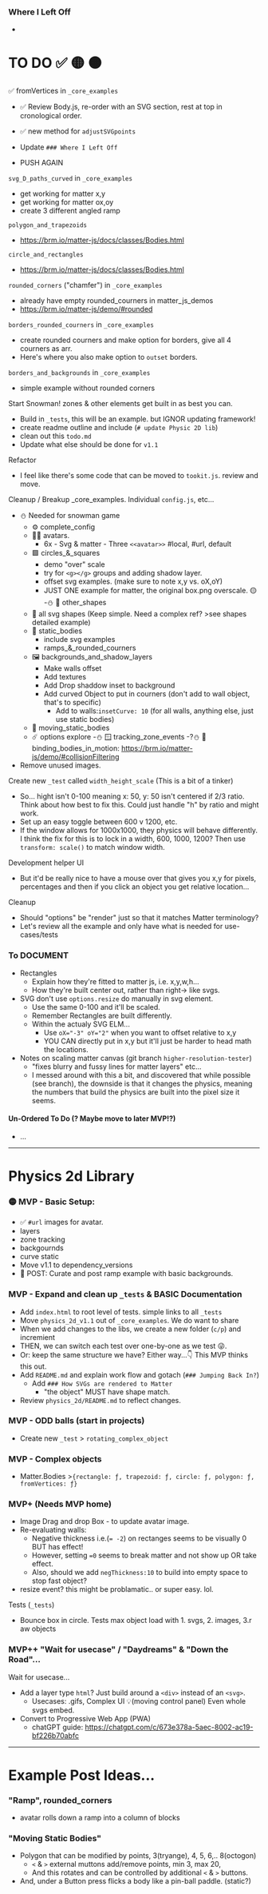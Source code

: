 ### Where I Left Off
-

# TO DO ✅ 🟡 🟠
✅ fromVertices in `_core_examples`
- ✅ Review Body.js, re-order with an SVG section, rest at top in cronological order.
- ✅ new method for `adjustSVGpoints`

- Update `### Where I Left Off` 
- PUSH AGAIN 

`svg_D_paths_curved` in `_core_examples`
- get working for matter x,y
- get working for matter ox,oy
- create 3 different angled ramp

`polygon_and_trapezoids`
- https://brm.io/matter-js/docs/classes/Bodies.html

`circle_and_rectangles`
- https://brm.io/matter-js/docs/classes/Bodies.html

`rounded_corners` ("chamfer") in `_core_examples` 
- already have empty rounded_courners in matter_js_demos
- https://brm.io/matter-js/demo/#rounded

`borders_rounded_courners` in `_core_examples`
- create rounded courners and make option for borders, give all 4 courners as arr.
- Here's where you also make option to `outset` borders.

`borders_and_backgrounds` in `_core_examples`
- simple example without rounded corners

Start Snowman! zones & other elements get built in as best you can. 
- Build in `_tests`, this will be an example. but IGNOR updating framework!
- create readme outline and include (`# update Physic 2D lib`)
- clean out this `todo.md`
- Update what else should be done for `v1.1`

Refactor
- I feel like there's some code that can be moved to `tookit.js`. review and move.

Cleanup / Breakup _core_examples. Individual `config.js`, etc... 
- ⛄️ Needed for snowman game 
  - ⚙️ complete_config
  - 🙆‍♂️ avatars. 
    - 6x - Svg & matter - Three `<<avatar>>` #local, #url, default
  - 🟩 circles_&_squares
    - demo "over" scale
    - try for `<g></g>` groups and adding shadow layer. 
    - offset svg examples. (make sure to note x,y vs. oX,oY)
    - JUST ONE example for matter, the original box.png overscale. 
🟡 -⛄️ 🔶 other_shapes
  - 💠 all svg shapes (Keep simple. Need a complex ref? >see shapes detailed example)
  - 🧱 static_bodies
    - include svg examples
    - ramps_&_rounded_courners
  - 🖼️ backgrounds_and_shadow_layers
    - Make walls offset
    - Add textures
    - Add Drop shaddow inset to background
    - Add curved Object to put in courners (don't add to wall object, that's to specific)
      - Add to walls:`insetCurve: 10` (for all walls, anything else, just use static bodies)
  - 🌋 moving_static_bodies
  - ☄️ options explore
  -⛄️ 🪟 tracking_zone_events
  -?⛄️ 🍡 binding_bodies_in_motion: https://brm.io/matter-js/demo/#collisionFiltering
- Remove unused images. 


Create new `_test` called `width_height_scale` (This is a bit of a tinker)
- So... hight isn't 0-100 meaning x: 50, y: 50 isn't centered if 2/3 ratio. Think about how best to fix this. Could just handle "h" by ratio and might work. 
- Set up an easy toggle between 600 v 1200, etc. 
- If the window allows for 1000x1000, they physics will behave differently. I think the fix for this is to lock in a width, 600, 1000, 1200? Then use `transform: scale()` to match window width. 

Development helper UI
- But it'd be really nice to have a mouse over that gives you x,y for pixels, percentages and then if you click an object you get relative location...

Cleanup
- Should "options" be "render" just so that it matches Matter terminology?
- Let's review all the example and only have what is needed for use-cases/tests

### To DOCUMENT
- Rectangles
  - Explain how they're fitted to matter js, i.e. x,y,w,h...
  - How they're built center out, rather than right-> like svgs. 
- SVG don't use `options.resize` do manually in svg element.
  - Use the same 0-100 and it'll be scaled. 
  - Remember Rectangles are built differently.
  - Within the actualy SVG ELM...
    - Use `oX="-3" oY="2"` when you want to offset relative to x,y
    - YOU CAN directly put in x,y but it'll just be harder to head math the locations.
- Notes on scaling matter canvas (git branch `higher-resolution-tester`)
  - "fixes blurry and fussy lines for matter layers" etc...
  - I messed around with this a bit, and discovered that while possible (see branch), the downside is that it changes the physics, meaning the numbers that build the physics are built into the pixel size it seems. 

#### Un-Ordered To Do (? Maybe move to later MVP!?)

- ...

----
# Physics 2d Library

### 🟡 MVP - Basic Setup: 
- ✅ `#url` images for avatar.
- layers
- zone tracking
- backgournds
- curve static
- Move v1.1 to dependency_versions
- 🦋 POST: Curate and post ramp example with basic backgrounds. 

### MVP - Expand and clean up `_tests` & BASIC Documentation
- Add `index.html` to root level of tests. simple links to all `_tests`
- Move `physics_2d_v1.1` out of `_core_examples`. We do want to share
- When we add changes to the libs, we create a new folder (`c/p`) and incremient
- THEN, we can switch each test over one-by-one as we test 😜.
- Or: keep the same structure we have? Either way...👇 This MVP thinks this out. 
- Add `README.md` and explain work flow and gotach (`### Jumping Back In?`)
  - Add `### How SVGs are rendered to Matter`
    - "the object" MUST have shape match. 
- Review `physics_2d/README.md` to reflect changes.

### MVP - ODD balls (start in projects)
- Create new `_test` > `rotating_complex_object`

### MVP - Complex objects 
- Matter.Bodies >`{rectangle: ƒ, trapezoid: ƒ, circle: ƒ, polygon: ƒ, fromVertices: ƒ}`

### MVP+ (Needs MVP home)
- Image Drag and drop Box - to update avatar image. 
- Re-evaluating walls:
  - Negative thickness i.e.(`= -2`) on rectanges seems to be visually 0 BUT has effect!
  - However, setting `=0` seems to break matter and not show up OR take effect.
  - Also, should we add `negThickness:10` to build into empty space to stop fast object?
- resize event? this might be problamatic.. or super easy. lol. 

Tests (`_tests`)
- Bounce box in circle. Tests max object load with 1. svgs, 2. images, 3.r aw objects

### MVP++ "Wait for usecase" / "Daydreams" & "Down the Road"...

Wait for usecase...
- Add a layer type `html`? Just build around a `<div>` instead of an `<svg>`. 
  - Usecases: .gifs, Complex UI 💡(moving control panel) Even whole svgs embed.
- Convert to Progressive Web App (PWA) 
  - chatGPT guide: https://chatgpt.com/c/673e378a-5aec-8002-ac19-bf226b70abfc

----
# Example Post Ideas...

### "Ramp", rounded_corners
- avatar rolls down a ramp into a column of blocks 

### "Moving Static Bodies"
- Polygon that can be modified by points, 3(tryange), 4, 5, 6,.. 8(octogon)
  - `<` & `>` external muttons add/remove points, min 3, max 20,  
  - And this rotates and can be controlled by additional `<` & `>` buttons.
- And, under a Button press flicks a body like a pin-ball paddle. (static?)


